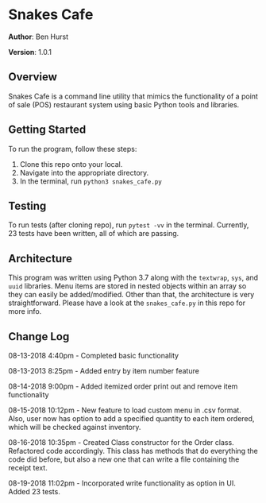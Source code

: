 
# Snakes Cafe



**Author**: Ben Hurst

**Version**: 1.0.1



## Overview

Snakes Cafe is a command line utility that mimics the functionality of a point of sale (POS) restaurant system using basic Python tools and libraries.

## Getting Started
To run the program, follow these steps:
 1. Clone this repo onto your local.
 2. Navigate into the appropriate directory.
 3. In the terminal, run ```python3 snakes_cafe.py```

## Testing
To run tests (after cloning repo), run ```pytest -vv``` in the terminal. Currently, 23 tests have been written, all of which are passing.

## Architecture

This program was written using Python 3.7 along with the ```textwrap```, ```sys```, and ```uuid``` libraries. Menu items are stored in nested objects within an array so they can easily be added/modified. Other than that, the architecture is very straightforward. Please have a look at the ```snakes_cafe.py``` in this repo for more info.


## Change Log

08-13-2018 4:40pm - Completed basic functionality

08-13-2013 8:25pm - Added entry by item number feature

08-14-2018 9:00pm - Added itemized order print out and remove item functionality

08-15-2018 10:12pm - New feature to load custom menu in .csv format. Also, user now has option to add a specified quantity to each item ordered, which will be checked against inventory.

08-16-2018 10:35pm - Created Class constructor for the Order class. Refactored code accordingly. This class has methods that do everything the code did before, but also a new one that can write a file containing the receipt text.

08-19-2018 11:02pm - Incorporated write functionality as option in UI. Added 23 tests.

